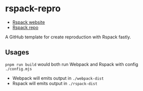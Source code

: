 # rspack-repro

- [Rspack website](https://www.rspack.dev/)
- [Rspack repo](https://github.com/web-infra-dev/rspack)

A GitHub template for create reproduction with Rspack fastly.

## Usages

`pnpm run build` would both run Webpack and Rspack with config `./config.mjs`

- Webpack will emits output in `./webpack-dist`
- Rspack will emits output in `./rspack-dist`
